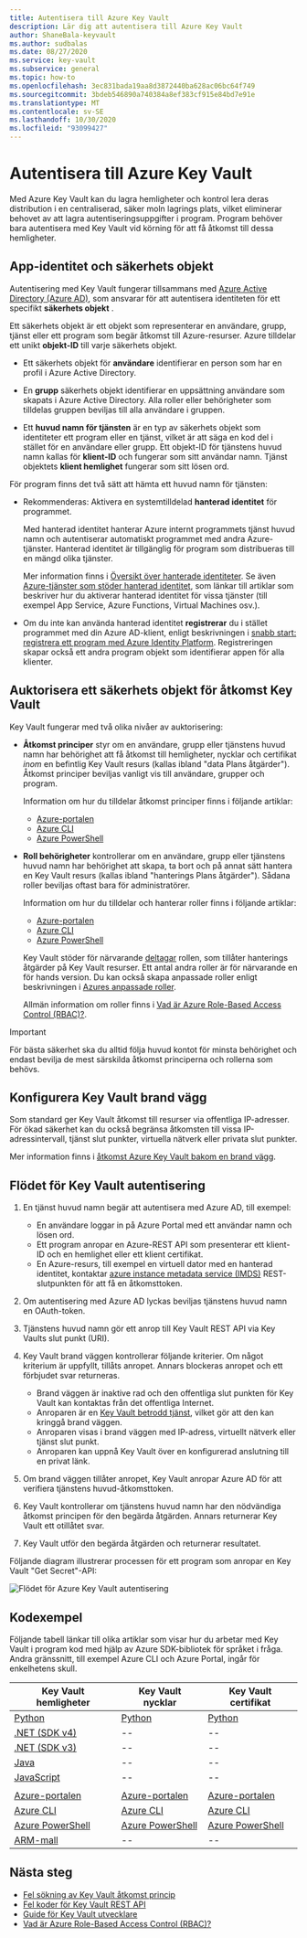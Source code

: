 ```yaml
---
title: Autentisera till Azure Key Vault
description: Lär dig att autentisera till Azure Key Vault
author: ShaneBala-keyvault
ms.author: sudbalas
ms.date: 08/27/2020
ms.service: key-vault
ms.subservice: general
ms.topic: how-to
ms.openlocfilehash: 3ec831bada19aa8d3872440ba628ac06bc64f749
ms.sourcegitcommit: 3bdeb546890a740384a8ef383cf915e84bd7e91e
ms.translationtype: MT
ms.contentlocale: sv-SE
ms.lasthandoff: 10/30/2020
ms.locfileid: "93099427"
---
```

# <a name="authenticate-to-azure-key-vault"></a>Autentisera till Azure Key Vault

Med Azure Key Vault kan du lagra hemligheter och kontrol lera deras distribution i en centraliserad, säker moln lagrings plats, vilket eliminerar behovet av att lagra autentiseringsuppgifter i program. Program behöver bara autentisera med Key Vault vid körning för att få åtkomst till dessa hemligheter.

## <a name="app-identity-and-security-principals"></a>App-identitet och säkerhets objekt

Autentisering med Key Vault fungerar tillsammans med [Azure Active Directory (Azure AD)](/azure/active-directory/fundamentals/active-directory-whatis), som ansvarar för att autentisera identiteten för ett specifikt **säkerhets objekt** .

Ett säkerhets objekt är ett objekt som representerar en användare, grupp, tjänst eller ett program som begär åtkomst till Azure-resurser. Azure tilldelar ett unikt **objekt-ID** till varje säkerhets objekt.

* Ett säkerhets objekt för **användare** identifierar en person som har en profil i Azure Active Directory.

* En **grupp** säkerhets objekt identifierar en uppsättning användare som skapats i Azure Active Directory. Alla roller eller behörigheter som tilldelas gruppen beviljas till alla användare i gruppen.

* Ett **huvud namn för tjänsten** är en typ av säkerhets objekt som identiteter ett program eller en tjänst, vilket är att säga en kod del i stället för en användare eller grupp. Ett objekt-ID för tjänstens huvud namn kallas för **klient-ID** och fungerar som sitt användar namn. Tjänst objektets **klient hemlighet** fungerar som sitt lösen ord.

För program finns det två sätt att hämta ett huvud namn för tjänsten:

* Rekommenderas: Aktivera en systemtilldelad **hanterad identitet** för programmet.

    Med hanterad identitet hanterar Azure internt programmets tjänst huvud namn och autentiserar automatiskt programmet med andra Azure-tjänster. Hanterad identitet är tillgänglig för program som distribueras till en mängd olika tjänster.

    Mer information finns i [Översikt över hanterade identiteter](/azure/active-directory/managed-identities-azure-resources/overview). Se även [Azure-tjänster som stöder hanterad identitet](/azure/active-directory/managed-identities-azure-resources/services-support-managed-identities), som länkar till artiklar som beskriver hur du aktiverar hanterad identitet för vissa tjänster (till exempel App Service, Azure Functions, Virtual Machines osv.).

* Om du inte kan använda hanterad identitet **registrerar** du i stället programmet med din Azure AD-klient, enligt beskrivningen i [snabb start: registrera ett program med Azure Identity Platform](/azure/active-directory/develop/quickstart-register-app). Registreringen skapar också ett andra program objekt som identifierar appen för alla klienter.

## <a name="authorize-a-security-principal-to-access-key-vault"></a>Auktorisera ett säkerhets objekt för åtkomst Key Vault

Key Vault fungerar med två olika nivåer av auktorisering:

- **Åtkomst principer** styr om en användare, grupp eller tjänstens huvud namn har behörighet att få åtkomst till hemligheter, nycklar och certifikat *inom* en befintlig Key Vault resurs (kallas ibland "data Plans åtgärder"). Åtkomst principer beviljas vanligt vis till användare, grupper och program.

    Information om hur du tilldelar åtkomst principer finns i följande artiklar:

    - [Azure-portalen](assign-access-policy-portal.md)
    - [Azure CLI](assign-access-policy-cli.md)
    - [Azure PowerShell](assign-access-policy-portal.md)

- **Roll behörigheter** kontrollerar om en användare, grupp eller tjänstens huvud namn har behörighet att skapa, ta bort och på annat sätt hantera en Key Vault resurs (kallas ibland "hanterings Plans åtgärder"). Sådana roller beviljas oftast bara för administratörer.
 
    Information om hur du tilldelar och hanterar roller finns i följande artiklar:

    - [Azure-portalen](/azure/role-based-access-control/role-assignments-portal)
    - [Azure CLI](/azure/role-based-access-control/role-assignments-cli)
    - [Azure PowerShell](/azure/role-based-access-control/role-assignments-powershell)

    Key Vault stöder för närvarande [deltagar](/azure/role-based-access-control/built-in-roles#key-vault-contributor) rollen, som tillåter hanterings åtgärder på Key Vault resurser. Ett antal andra roller är för närvarande en för hands version. Du kan också skapa anpassade roller enligt beskrivningen i [Azures anpassade roller](/azure/role-based-access-control/custom-roles).

    Allmän information om roller finns i [Vad är Azure Role-Based Access Control (RBAC)?](/azure/role-based-access-control/overview).


> [!IMPORTANT]
> För bästa säkerhet ska du alltid följa huvud kontot för minsta behörighet och endast bevilja de mest särskilda åtkomst principerna och rollerna som behövs. 
    
## <a name="configure-the-key-vault-firewall"></a>Konfigurera Key Vault brand vägg

Som standard ger Key Vault åtkomst till resurser via offentliga IP-adresser. För ökad säkerhet kan du också begränsa åtkomsten till vissa IP-adressintervall, tjänst slut punkter, virtuella nätverk eller privata slut punkter.

Mer information finns i [åtkomst Azure Key Vault bakom en brand vägg](/azure/key-vault/general/access-behind-firewall).


## <a name="the-key-vault-authentication-flow"></a>Flödet för Key Vault autentisering

1. En tjänst huvud namn begär att autentisera med Azure AD, till exempel:
    * En användare loggar in på Azure Portal med ett användar namn och lösen ord.
    * Ett program anropar en Azure-REST API som presenterar ett klient-ID och en hemlighet eller ett klient certifikat.
    * En Azure-resurs, till exempel en virtuell dator med en hanterad identitet, kontaktar [azure instance metadata service (IMDS)](/azure/virtual-machines/windows/instance-metadata-service) REST-slutpunkten för att få en åtkomsttoken.

1. Om autentisering med Azure AD lyckas beviljas tjänstens huvud namn en OAuth-token.

1. Tjänstens huvud namn gör ett anrop till Key Vault REST API via Key Vaults slut punkt (URI).

1. Key Vault brand väggen kontrollerar följande kriterier. Om något kriterium är uppfyllt, tillåts anropet. Annars blockeras anropet och ett förbjudet svar returneras.

    * Brand väggen är inaktive rad och den offentliga slut punkten för Key Vault kan kontaktas från det offentliga Internet.
    * Anroparen är en [Key Vault betrodd tjänst](/azure/key-vault/general/overview-vnet-service-endpoints#trusted-services), vilket gör att den kan kringgå brand väggen.
    * Anroparen visas i brand väggen med IP-adress, virtuellt nätverk eller tjänst slut punkt.
    * Anroparen kan uppnå Key Vault över en konfigurerad anslutning till en privat länk.    

1. Om brand väggen tillåter anropet, Key Vault anropar Azure AD för att verifiera tjänstens huvud-åtkomsttoken.

1. Key Vault kontrollerar om tjänstens huvud namn har den nödvändiga åtkomst principen för den begärda åtgärden. Annars returnerar Key Vault ett otillåtet svar.

1. Key Vault utför den begärda åtgärden och returnerar resultatet.

Följande diagram illustrerar processen för ett program som anropar en Key Vault "Get Secret"-API:

![Flödet för Azure Key Vault autentisering](../media/authentication/authentication-flow.png)

## <a name="code-examples"></a>Kodexempel

Följande tabell länkar till olika artiklar som visar hur du arbetar med Key Vault i program kod med hjälp av Azure SDK-bibliotek för språket i fråga. Andra gränssnitt, till exempel Azure CLI och Azure Portal, ingår för enkelhetens skull.

| Key Vault hemligheter | Key Vault nycklar | Key Vault certifikat |
|  --- | --- | --- |
| [Python](/azure/key-vault/secrets/quick-create-python) | [Python](/azure/key-vault/keys/quick-create-python) | [Python](/azure/key-vault/certificates/quick-create-python) | 
| [.NET (SDK v4)](/azure/key-vault/secrets/quick-create-net) | -- | -- |
| [.NET (SDK v3)](https://dotnet.microsoft.com/download/dotnet-core/3.0) | -- | -- |
| [Java](/azure/key-vault/secrets/quick-create-java) | -- | -- |
| [JavaScript](/azure/key-vault/secrets/quick-create-node) | -- | -- | 
| | | |
| [Azure-portalen](/azure/key-vault/secrets/quick-create-portal) | [Azure-portalen](/azure/key-vault/keys/quick-create-portal) | [Azure-portalen](/azure/key-vault/certificates/quick-create-portal) |
| [Azure CLI](/azure/key-vault/secrets/quick-create-cli) | [Azure CLI](/azure/key-vault/keys/quick-create-cli) | [Azure CLI](/azure/key-vault/certificates/quick-create-cli) |
| [Azure PowerShell](/azure/key-vault/secrets/quick-create-powershell) | [Azure PowerShell](/azure/key-vault/keys/quick-create-powershell) | [Azure PowerShell](/azure/key-vault/certificates/quick-create-powershell) |
| [ARM-mall](/azure/key-vault/secrets/quick-create-net) | -- | -- |

## <a name="next-steps"></a>Nästa steg

- [Fel sökning av Key Vault åtkomst princip](troubleshooting-access-issues.md)
- [Fel koder för Key Vault REST API](rest-error-codes.md)
- [Guide för Key Vault utvecklare](developers-guide.md)
- [Vad är Azure Role-Based Access Control (RBAC)?](/azure/role-based-access-control/overview)

